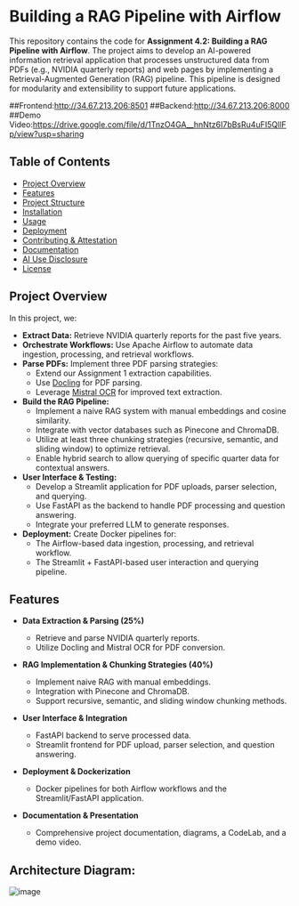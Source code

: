 # Building a RAG Pipeline with Airflow

This repository contains the code for **Assignment 4.2: Building a RAG Pipeline with Airflow**. The project aims to develop an AI-powered information retrieval application that processes unstructured data from PDFs (e.g., NVIDIA quarterly reports) and web pages by implementing a Retrieval-Augmented Generation (RAG) pipeline. This pipeline is designed for modularity and extensibility to support future applications.

##Frontend:http://34.67.213.206:8501
##Backend:http://34.67.213.206:8000
##Demo Video:https://drive.google.com/file/d/1TnzO4GA__hnNtz6I7bBsRu4uFI5QIlFp/view?usp=sharing
## Table of Contents

- [Project Overview](#project-overview)
- [Features](#features)
- [Project Structure](#project-structure)
- [Installation](#installation)
- [Usage](#usage)
- [Deployment](#deployment)
- [Contributing & Attestation](#contributing--attestation)
- [Documentation](#documentation)
- [AI Use Disclosure](#ai-use-disclosure)
- [License](#license)

## Project Overview

In this project, we:
- **Extract Data:** Retrieve NVIDIA quarterly reports for the past five years.
- **Orchestrate Workflows:** Use Apache Airflow to automate data ingestion, processing, and retrieval workflows.
- **Parse PDFs:** Implement three PDF parsing strategies:
  - Extend our Assignment 1 extraction capabilities.
  - Use [Docling](https://github.com/docling) for PDF parsing.
  - Leverage [Mistral OCR](https://mistral.ai/news/mistral-ocr) for improved text extraction.
- **Build the RAG Pipeline:** 
  - Implement a naive RAG system with manual embeddings and cosine similarity.
  - Integrate with vector databases such as Pinecone and ChromaDB.
  - Utilize at least three chunking strategies (recursive, semantic, and sliding window) to optimize retrieval.
  - Enable hybrid search to allow querying of specific quarter data for contextual answers.
- **User Interface & Testing:** 
  - Develop a Streamlit application for PDF uploads, parser selection, and querying.
  - Use FastAPI as the backend to handle PDF processing and question answering.
  - Integrate your preferred LLM to generate responses.
- **Deployment:** Create Docker pipelines for:
  - The Airflow-based data ingestion, processing, and retrieval workflow.
  - The Streamlit + FastAPI-based user interaction and querying pipeline.

## Features

- **Data Extraction & Parsing (25%)**  
  - Retrieve and parse NVIDIA quarterly reports.
  - Utilize Docling and Mistral OCR for PDF conversion.

- **RAG Implementation & Chunking Strategies (40%)**  
  - Implement naive RAG with manual embeddings.
  - Integration with Pinecone and ChromaDB.
  - Support recursive, semantic, and sliding window chunking methods.

- **User Interface & Integration**  
  - FastAPI backend to serve processed data.
  - Streamlit frontend for PDF upload, parser selection, and question answering.

- **Deployment & Dockerization**  
  - Docker pipelines for both Airflow workflows and the Streamlit/FastAPI application.

- **Documentation & Presentation**  
  - Comprehensive project documentation, diagrams, a CodeLab, and a demo video.

## Architecture Diagram:
![image](https://github.com/user-attachments/assets/e4793780-97ec-41b1-8905-556dd2cbd70c)


